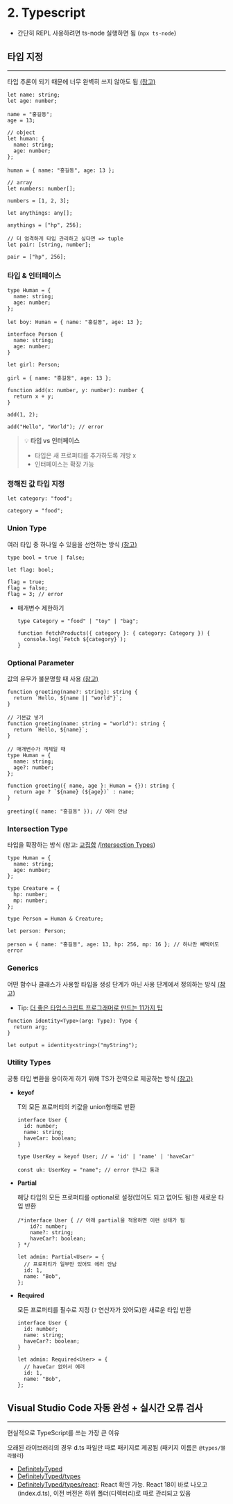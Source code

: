# 2. Typescript

- 간단히 REPL 사용하려면 ts-node 실행하면 됨 (`npx ts-node`)

## 타입 지정

---

타입 추론이 되기 때문에 너무 완벽히 쓰지 않아도 됨 [(참고)](https://www.typescriptlang.org/ko/docs/handbook/typescript-in-5-minutes.html#%ED%83%80%EC%9E%85-%EC%B6%94%EB%A1%A0-types-by-inference)

```tsx
let name: string;
let age: number;

name = "홍길동";
age = 13;

// object
let human: {
  name: string;
  age: number;
};

human = { name: "홍길동", age: 13 };

// array
let numbers: number[];

numbers = [1, 2, 3];

let anythings: any[];

anythings = ["hp", 256];

// 더 엄격하게 타입 관리하고 싶다면 => tuple
let pair: [string, number];

pair = ["hp", 256];
```

### 타입 & 인터페이스

```tsx
type Human = {
  name: string;
  age: number;
};

let boy: Human = { name: "홍길동", age: 13 };

interface Person {
  name: string;
  age: number;
}

let girl: Person;

girl = { name: "홍길동", age: 13 };

function add(x: number, y: number): number {
  return x + y;
}

add(1, 2);

add("Hello", "World"); // error
```

> 💡 **타입 vs 인터페이스**
>
> - 타입은 새 프로퍼티를 추가하도록 개방 x
> - 인터페이스는 확장 가능

### 정해진 값 타입 지정

```tsx
let category: "food";

category = "food";
```

### Union Type

여러 타입 중 하나일 수 있음을 선언하는 방식 [(참고)](https://www.typescriptlang.org/ko/docs/handbook/typescript-in-5-minutes.html#%EC%9C%A0%EB%8B%88%EC%96%B8-unions)

```tsx
type bool = true | false;

let flag: bool;

flag = true;
flag = false;
flag = 3; // error
```

- 매개변수 제한하기

  ```tsx
  type Category = "food" | "toy" | "bag";

  function fetchProducts({ category }: { category: Category }) {
    console.log(`Fetch ${category}`);
  }
  ```

### Optional Parameter

값의 유무가 불분명할 때 사용 [(참고)](https://www.typescriptlang.org/docs/handbook/2/functions.html#optional-parameters)

```tsx
function greeting(name?: string): string {
  return `Hello, ${name || "world"}`;
}

// 기본값 넣기
function greeting(name: string = "world"): string {
  return `Hello, ${name}`;
}

// 매개변수가 객체일 때
type Human = {
  name: string;
  age?: number;
};

function greeting({ name, age }: Human = {}): string {
  return age ? `${name} (${age})` : name;
}

greeting({ name: "홍길동" }); // 에러 안남
```

### Intersection Type

타입을 확장하는 방식 (참고: [교집합](https://www.typescriptlang.org/ko/docs/handbook/typescript-in-5-minutes-func.html#%EA%B5%90%EC%A7%91%ED%95%A9) /[Intersection Types](https://www.typescriptlang.org/docs/handbook/2/objects.html#intersection-types))

```tsx
type Human = {
  name: string;
  age: number;
};

type Creature = {
  hp: number;
  mp: number;
};

type Person = Human & Creature;

let person: Person;

person = { name: "홍길동", age: 13, hp: 256, mp: 16 }; // 하나만 빼먹어도 error
```

### Generics

어떤 함수나 클래스가 사용할 타입을 생성 단계가 아닌 사용 단계에서 정의하는 방식 [(참고)](https://www.typescriptlang.org/docs/handbook/2/generics.html)

- Tip: [더 좋은 타입스크립트 프로그래머로 만드는 11가지 팁](https://velog.io/@lky5697/11-tips-that-help-you-become-a-better-typescript-programmer)

```tsx
function identity<Type>(arg: Type): Type {
  return arg;
}

let output = identity<string>("myString");
```

### Utility Types

공통 타입 변환을 용이하게 하기 위해 TS가 전역으로 제공하는 방식 [(참고)](https://www.typescriptlang.org/docs/handbook/utility-types.html)

- **keyof**

  T의 모든 프로퍼티의 키값을 union형태로 반환

  ```tsx
  interface User {
    id: number;
    name: string;
    haveCar: boolean;
  }

  type UserKey = keyof User; // = 'id' | 'name' | 'haveCar'

  const uk: UserKey = "name"; // error 안나고 통과
  ```

- **Partial<type>**

  해당 타입의 모든 프로퍼티를 optional로 설정(있어도 되고 없어도 됨)한 새로운 타입 반환

  ```tsx
  /*interface User { // 아래 partial을 적용하면 이런 상태가 됨
      id?: number;
      name?: string;
      haveCar?: boolean;
  } */

  let admin: Partial<User> = {
    // 프로퍼티가 일부만 있어도 에러 안남
    id: 1,
    name: "Bob",
  };
  ```

- **Required<type>**

  모든 프로퍼티를 필수로 지정 (`?` 연산자가 있어도)한 새로운 타입 반환

  ```tsx
  interface User {
    id: number;
    name: string;
    haveCar?: boolean;
  }

  let admin: Required<User> = {
    // haveCar 없어서 에러
    id: 1,
    name: "Bob",
  };
  ```

## Visual Studio Code 자동 완성 + 실시간 오류 검사

---

현실적으로 TypeScript를 쓰는 가장 큰 이유

오래된 라이브러리의 경우 d.ts 파일만 따로 패키지로 제공됨 (패키지 이름은 `@types/블라블라`)

- [DefinitelyTyped](https://github.com/DefinitelyTyped/DefinitelyTyped)
- [DefinitelyTyped/types](https://github.com/DefinitelyTyped/DefinitelyTyped/tree/master/types)
- [DefinitelyTyped/types/react](https://github.com/DefinitelyTyped/DefinitelyTyped/tree/master/types/react): React 확인 가능. React 18이 바로 나오고(index.d.ts), 이전 버전은 하위 폴더(디렉터리)로 따로 관리되고 있음
